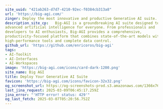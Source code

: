 ```yaml
---
site_uuid: "421ab263-d7d7-4210-92ec-f0384cb313a8"
url: 'https://big-agi.com/'
zinger: Deploy the most innovative and productive Generative AI suite.
description_site_cp:   Big-AGI is a groundbreaking AI suite designed to democratize access to
advanced artificial intelligence for everyone. From professionals and
developers to AI enthusiasts, Big-AGI provides a comprehensive,
productivity-focused platform that combines state-of-the-art models with
high-performance tools and complete data control.
github_url: 'https://github.com/enricoros/big-agi'
tags:
- AI-Toolkit
- AI-Interfaces
- AI-Workspaces
image: 'https://big-agi.com/icons/card-dark-1200.png'
site_name: Big AGI
title: Deploy Your Generative AI Suite
favicon: 'https://big-agi.com/icons/favicon-32x32.png'
og_screenshot_url: https://og-screenshots-prod.s3.amazonaws.com/1366x768/80/false/3f0ef748c3e0fd26bce9f4d1a8522adee2f7d40e351617ebcf0d138bc1cfeb35.jpeg
last_jina_request: 2025-03-09T06:45:17.259Z
jina_error: "'HTTP error! status: 429'"
og_last_fetch: 2025-03-07T05:20:56.752Z
---
```


